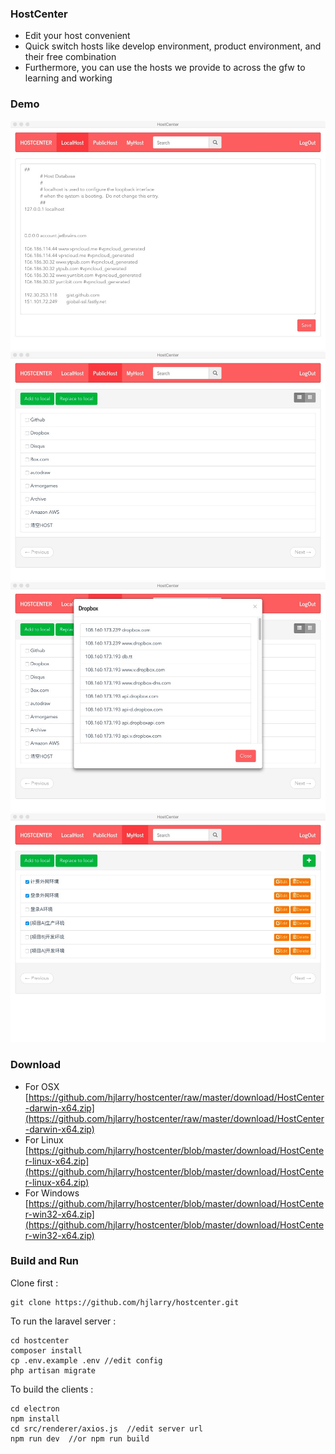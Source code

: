 ### HostCenter

* Edit your host convenient
* Quick switch hosts like develop environment, product environment, and their free combination
* Furthermore, you can use the hosts we provide to across the gfw to learning and working


### Demo

![](download/demo1.jpg)
![](download/demo2.jpg)
![](download/demo3.jpg)
![](download/demo4.jpg)


### Download

* For OSX  [https://github.com/hjlarry/hostcenter/raw/master/download/HostCenter-darwin-x64.zip](https://github.com/hjlarry/hostcenter/raw/master/download/HostCenter-darwin-x64.zip)
* For Linux [https://github.com/hjlarry/hostcenter/blob/master/download/HostCenter-linux-x64.zip](https://github.com/hjlarry/hostcenter/blob/master/download/HostCenter-linux-x64.zip)
* For Windows [https://github.com/hjlarry/hostcenter/blob/master/download/HostCenter-win32-x64.zip](https://github.com/hjlarry/hostcenter/blob/master/download/HostCenter-win32-x64.zip)

### Build and Run

Clone first :

    git clone https://github.com/hjlarry/hostcenter.git

To run the laravel server :

    cd hostcenter
    composer install
    cp .env.example .env //edit config
    php artisan migrate
    
To build the clients :

    cd electron
    npm install
    cd src/renderer/axios.js  //edit server url
    npm run dev  //or npm run build

